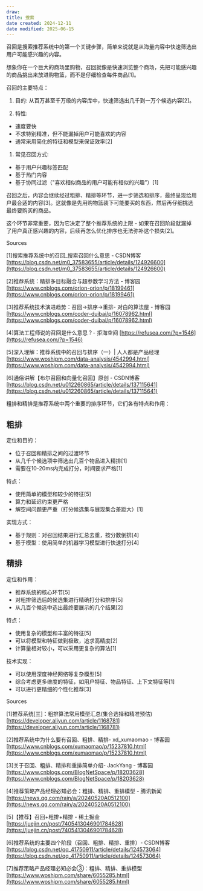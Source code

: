 ```yaml
---
draw:
title: 搜索
date created: 2024-12-11
date modified: 2025-06-15
---
```


召回是搜索推荐系统中的第一个关键步骤，简单来说就是从海量内容中快速筛选出用户可能感兴趣的内容。

想象你在一个巨大的商场里购物，召回就像是快速浏览整个商场，先把可能感兴趣的商品挑出来放进购物篮，而不是仔细检查每件商品[1]。

  

召回的主要特点：

  

1. 目的: 从百万甚至千万级的内容库中，快速筛选出几千到一万个候选内容[2]。

  

2. 特性:

- 速度要快
- 不求特别精准，但不能漏掉用户可能喜欢的内容
- 通常采用简化的特征和模型来保证效率[2]

  

1. 常见召回方式:

- 基于用户兴趣标签匹配
- 基于热门内容
- 基于协同过滤（"喜欢相似商品的用户可能有相似的兴趣"）[1]

  

召回之后，内容会继续经过粗排、精排等环节，进一步筛选和排序，最终呈现给用户最合适的内容[3]。这就像是先用购物篮装下可能要买的东西，然后再仔细挑选最终要购买的商品。

  

这个环节非常重要，因为它决定了整个推荐系统的上限 - 如果在召回阶段就漏掉了用户真正感兴趣的内容，后续再怎么优化排序也无法弥补这个损失[2]。

  

Sources

[1]搜索推荐系统中的召回_搜索召回什么意思 - CSDN博客 [https://blog.csdn.net/m0_37583655/article/details/124926600](https://blog.csdn.net/m0_37583655/article/details/124926600)

[2]推荐系统：精排多目标融合与超参数学习方法 - 博客园 [https://www.cnblogs.com/orion-orion/p/18199461](https://www.cnblogs.com/orion-orion/p/18199461)

[3]推荐系统技术演进趋势：召回->排序->重排- 对白的算法屋 - 博客园 [https://www.cnblogs.com/coder-duibai/p/16078962.html](https://www.cnblogs.com/coder-duibai/p/16078962.html)

[4]算法工程师说的召回是什么意思？- 拒海空间 [https://refusea.com/?p=1546](https://refusea.com/?p=1546)

[5]深入理解：推荐系统中的召回与排序（一）| 人人都是产品经理 [https://www.woshipm.com/data-analysis/4542994.html](https://www.woshipm.com/data-analysis/4542994.html)

[6]通俗讲解【布尔召回和向量化召回】原创 - CSDN博客 [https://blog.csdn.net/u012260865/article/details/137115641](https://blog.csdn.net/u012260865/article/details/137115641)

粗排和精排是推荐系统中两个重要的排序环节，它们各有特点和作用：

  

## 粗排

  

定位和目的：

- 位于召回和精排之间的过渡环节
- 从几千个候选项中筛选出几百个物品进入精排[1]
- 需要在10-20ms内完成打分，时间要求严格[1]

  

特点：

- 使用简单的模型和较少的特征[5]
- 算力和延迟约束更严格
- 解空间问题更严重（打分候选集与展现集合差距大）[1]

  

实现方式：

- 基于规则：对召回结果进行汇总去重，按分数倒排[4]
- 基于模型：使用简单的机器学习模型进行快速打分[4]

  

## 精排

  

定位和作用：

- 推荐系统的核心环节[5]
- 对粗排筛选后的候选集进行精确打分和排序[5]
- 从几百个候选中选出最终要展示的几个结果[2]

  

特点：

- 使用复杂的模型和丰富的特征[5]
- 可以将模型和特征做到极致，追求高精度[2]
- 计算量相对较小，可以采用更复杂的算法[1]

  

技术实现：

- 可以使用深度神经网络等复杂模型[5]
- 综合考虑更多维度的特征，如用户特征、物品特征、上下文特征等[1]
- 可以进行更精细的个性化推荐[3]

  

Sources

[1]推荐系统[三]：粗排算法常用模型汇总(集合选择和精准预估) [https://developer.aliyun.com/article/1168781](https://developer.aliyun.com/article/1168781)

[2]推荐系统中为什么要有召回、粗排、精排- xd_xumaomao - 博客园 [https://www.cnblogs.com/xumaomao/p/15237810.html](https://www.cnblogs.com/xumaomao/p/15237810.html)

[3]关于召回、粗排、精排和重排简单介绍- JackYang - 博客园 [https://www.cnblogs.com/BlogNetSpace/p/18203628](https://www.cnblogs.com/BlogNetSpace/p/18203628)

[4]推荐策略产品经理必知必会：粗排、精排、重排模型 - 腾讯新闻 [https://news.qq.com/rain/a/20240520A0512100](https://news.qq.com/rain/a/20240520A0512100)

[5]【推荐】召回+粗排+精排 - 稀土掘金 [https://juejin.cn/post/7405413046901784628](https://juejin.cn/post/7405413046901784628)

[6]推荐系统的主要四个阶段（召回、粗排、精排、重排）- CSDN博客 [https://blog.csdn.net/qq_41750911/article/details/124573064](https://blog.csdn.net/qq_41750911/article/details/124573064)

[7]推荐策略产品经理必知必会③：粗排、精排、重排模型 [https://www.woshipm.com/share/6055285.html](https://www.woshipm.com/share/6055285.html)
